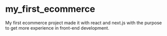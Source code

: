 # my_first_ecommerce
My first ecommerce project made it with react and next.js with the purpose to get more experience in front-end development.
